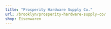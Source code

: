 ```yaml
---
title: "Prosperity Hardware Supply Co."
url: /brooklyn/prosperity-hardware-supply-co/
shop: Eisenwaren
---
```

